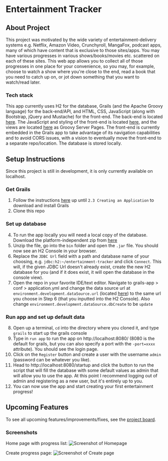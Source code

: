 # Entertainment Tracker

## About Project
This project was motivated by the wide variety of entertainment-delivery systems e.g. Netflix, Amazon Video, Crunchyroll, MangaFox, podcast apps, many of which have content that is exclusive to those sites/apps. You may have various progresses in various shows/books/movies etc. scattered on each of these sites. This web app allows you to collect all of those progresses in one place for your convenience, so you may, for example, choose to watch a show where you're close to the end, read a book that you need to catch up on, or jot down something that you want to watch/read later.

### Tech stack
This app currently uses H2 for the database, Grails (and the Apache Groovy language) for the back-end/API, and HTML, CSS, JavaScript (along with Bootstrap, jQuery and Mustache) for the front-end. The back-end is located [here](https://github.com/tiffcj/entertainment-tracker/tree/master/grails-app). The JavaScript and styling of the front-end is located [here](https://github.com/tiffcj/entertainment-tracker/tree/master/src/main/webapp), and the views are located [here](https://github.com/tiffcj/entertainment-tracker/tree/master/grails-app/views) as Groovy Server Pages. The front-end is currently embedded in the Grails app to take advantage of its navigation capabilities and to avoid CORS issues, with a vision to eventually move the front-end to a separate repo/location. The database is stored locally.

## Setup Instructions
Since this project is still in development, it is only currently available on localhost.

### Get Grails
1. Follow the instructions [here](http://docs.grails.org/latest/guide/gettingStarted.html) up until `2.3 Creating an Application` to download and install Grails
2. Clone this repo

### Set up database 
4. To run the app locally you will need a local copy of the database. Download the platform-independent zip from [here](http://www.h2database.com/html/download.html)
5. Unzip the file, go into the `bin` folder and open the `.jar` file. You should now see an H2 Console in your browser.
6. Replace the `JDBC Url` field with a path and database name of your choosing, e.g. `jdbc:h2:~/entertainment-tracker` and click `Connect`. This will, if the given JDBC Url doesn't already exist, create the new H2 database for you (and if it does exist, it will open the database in the console view).
7. Open the repo in your favorite IDE/text editor. Navigate to grails-app > conf > application.yml and change the data source url at `environment.development.dataSource.url` (located [here](https://github.com/tiffcj/entertainment-tracker/blob/9f2641db9d208af185ea7a7cf8db3063bd4271d6/grails-app/conf/application.yml#L104)) to the same url you choose in Step 6 (that you inputted into the H2 Console). Also change `environment.development.dataSource.dbCreate` to be `update`

### Run app and set up default data
8. Open up a terminal, `cd` into the directory where you cloned it, and type `grails` to start up the grails console
9. Type in `run app` to run the app on http://localhost:8080/ (8080 is the default for grails, but you can also specify a port with the `-port=xxxx` attribute). You should see the login page.
10. Click on the `Register` button and create a user with the username `admin` (password can be whatever you like).
11. Head to http://localhost:8080/startup and click the button to run the script that will fill the database with some default values as admin that will allow you to use the app. At this point I recommend logging out of admin and registering as a new user, but it's entirely up to you.
12. You can now use the app and start creating your first entertainment progress!

## Upcoming Features
To see all upcoming features/improvements/fixes, see the [project board](https://github.com/tiffcj/entertainment-tracker/projects/1).

### Screenshots
Home page with progress list:
![Screenshot of Homepage](https://user-images.githubusercontent.com/28549417/36463473-d0fe4d58-168f-11e8-804a-7cf9865646c7.png)

Create progress page:
![Screenshot of Create page](https://user-images.githubusercontent.com/28549417/36463493-e7ae7514-168f-11e8-9ae2-cf3f4bf80815.png)
